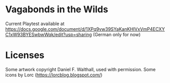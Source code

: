 # Vagabonds in the Wilds

Current Playtest available at https://docs.google.com/document/d/1XPq9vw39SYaKanKHIVxVmP4ECXYC1xW93BYESwbwWqk/edit?usp=sharing (German only for now)

# Licenses

Some artwork copyright Daniel F. Walthall, used with permission.
Some icons by Lorc (https://lorcblog.blogspot.com/)